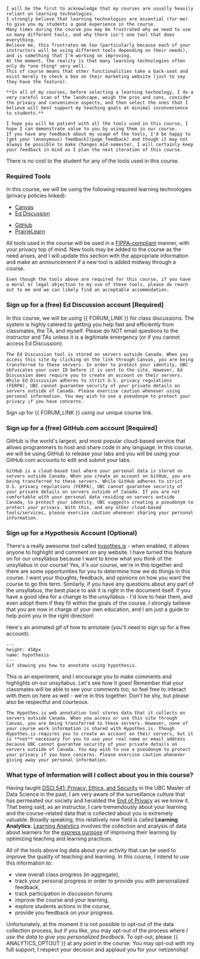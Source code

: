 ```{warning}
I will be the first to acknowledge that my courses are usually heavily reliant on learning technologies.
I strongly believe that learning technologies are essential (for me) to give you my students a good experience in the course.
Many times during the course you may be frustrated why we need to use so many different tools, and why there isn't one tool that does everything.
Believe me, this frustrates me too (particularly because each of your instructors will be using different tools depending on their needs), and is something that I'm working on improving.
At the moment, the reality is that many learning technologies often only do *one thing* very well.
This of course means that other functionalities take a back-seat and exist merely to check a box on their marketing website (just to say they have the feature).

**In all of my courses, before selecting a learning technology, I do a very careful scan of the landscape, weigh the pros and cons, consider the privacy and convenience aspects, and then select the ones that I believe will best support my teaching goals at minimal inconvenience to students.**

I hope you will be patient with all the tools used in this course, I hope I can demonstrate value to you by using them in our course.
If you have any feedback about my usage of the tools, I'd be happy to [get your (anonymous) feedback](page_feedback) and though it may not always be possible to make changes mid-semester, I will certainly keep your feedback in mind as I plan the next iteration of this course.
```

There is no cost to the student for any of the tools used in this course.

### Required Tools

In this course, we will be using the following required learning technologies (privacy policies linked): 

- [Canvas](https://faculty.canvas.ubc.ca/canvas-privacy/)
- [Ed Discussion](https://edstem.org/privacy)
<!-- - [Gradescope](https://www.gradescope.com/privacy) -->
- [GitHub](https://docs.github.com/en/github/site-policy/github-privacy-statement)
- [PrairieLearn](https://www.prairielearn.com/legal/privacy)
<!-- - [Sli.do](https://www.slido.com/terms?experience_id=1&utm_campaign=_eid-007-control&utm_source=www.slido.com-_ab#privacy-policy) -->

All tools used in the course will be used in a [FIPPA-compliant](https://universitycounsel.ubc.ca/subject-areas/access-and-privacy-general/access-to-information/about-fippa/) manner, with your privacy top of mind. 
New tools may be added to the course as the need arises, and I will update this section with the appropriate information and make an announcement if a new tool is added midway through a course.

```{warning}
Even though the tools above are required for this course, if you have a moral or legal objection to my use of these tools, please do reach out to me and we can likely find an acceptable accommodation.
```

<!--
### Link your Canvas account to Gradescope [Required]

On the left sidebar in Canvas, click on Gradescope.


<img src="../images/GradescopeAccount.gif" width="40%">

You should then be guided through a series of steps to create an account, set a password, and link it to our course. 

This is **very** important for you to do as it'll be our primary mechanism for delivering you feedback in this course.
-->

### Sign up for a (free) Ed Discussion account [Required]

In this course, we will be using {{ FORUM_LINK }} for class discussions.
The system is highly catered to getting you help fast and efficiently from classmates, the TA, and myself.
Please do NOT email questions to the instructor and TAs unless it is a legitimate emergency (or if you cannot access Ed Discussion).

```{warning}
The Ed Discussion tool is stored on servers outside Canada. When you access this site by clicking on the link through Canvas, you are being transferred to these servers. In order to protect your identity, UBC obfuscates your user ID before it is sent to the site. However, Ed Discussion does require you to create an account on their servers. While Ed Discussion adheres to strict U.S. privacy regulations (FERPA), UBC cannot guarantee security of your private details on servers outside of Canada. Please exercise caution whenever using personal information. You may wish to use a pseudonym to protect your privacy if you have concerns.
```

Sign up for {{ FORUM_LINK }} using our unique course link.

### Sign up for a (free) GitHub.com account [Required]

GitHub is the world's largest, and most popular cloud-based service that allows programmers to host and share code in any language.
In this course, we will be using GitHub to release your labs and you will be using your GitHub.com accounts to edit and submit your labs.

```{warning}
GitHub is a cloud-based tool where your personal data is stored on servers outside Canada. When you create an account on GitHub, you are being transferred to these servers. While GitHub adheres to strict U.S. privacy regulations (FERPA), UBC cannot guarantee security of your private details on servers outside of Canada. If you are not comfortable with your personal data residing on servers outside Canada, to protect your identity, UBC suggests creating a pseudonym to protect your privacy. With this, and any other cloud-based tools/services, please exercise caution whenever sharing your personal information.
```

### Sign up for a Hypothesis Account (Optional)

There's a really awesome tool called [hypothes.is](https://hypothes.is) - when enabled, it allows anyone to highlight and comment on any website.
I have turned this feature on for our unsyllabus because I want to know what you think of the unsyllabus in our course!
Yes, it's *our* course, we're in this together and there are some opportunities for you to determine how we do things in this course.
I want your thoughts, feedback, and opinions on how you want the course to go this term.
Similarly, if you have any questions about any part of the unsyllabus, the best place to ask it is right in the document itself.
If you have a good idea for a change to the unsyllabus - I'd love to hear them, and even adopt them if they fit within the goals of the course.
I strongly believe that you are now in charge of your own education, and I am just a guide to help point you in the right direction!

Here's an animated gif of how to annotate (you'll need to sign up for a free account):

```{figure} ../images/hypothesis.gif
---
height: 450px
name: hypothesis
---
Gif showing you how to annotate using hypothesis.
```

This is an experiment, and I encourage you to make comments and highlights on our unsyllabus.
Let's see how it goes!
Remember that your classmates will be able to see your comments too, so feel free to interact with them on here as well - we're in this together.
Don't be shy, but please also be respectful and courteous.

```{warning}
The Hypothes.is web annotation tool stores data that it collects on servers outside Canada. When you access or use this site through Canvas, you are being transferred to these servers. However, none of your course work information is shared with Hypothes.is. Though Hypothes.is requires you to create an account on their servers, but it is **not** necessary for you to use your real name or email address because UBC cannot guarantee security of your private details on servers outside of Canada. You may wish to use a pseudonym to protect your privacy if you have concerns. Please exercise caution whenever giving away your personal information.
```


<!-- 
### Download the Sli.do app (Optional)

During classes I will periodically ask questions to students and we will be using [Sli.do](https://sli.do) as our audience response system.
This interface for Sli.do is very intuitive and it does not require creation of an account.
You can use Slido on any browser including a laptop, tablet, or mobile device.
Below is a demo of what you can expect the Slido experience to be like (video credit to [Sli.do](https://www.slido.com/_next/static/media/aedeb61313e69817.mp4)):

<img src="../images/slido.gif">

```{tip}
It is your choice how you want to interact with the tool, but you can [download the iOS](https://apps.apple.com/ca/app/slido-q-a-and-polling/id954596240) or [download the Android app](https://play.google.com/store/apps/details?id=com.slido.app).
```
-->

### What type of information will I collect about you in this course?

Having taught [DSCI 541: Privacy, Ethics, and Security](https://github.com/UBC-MDS/DSCI_541_priv-eth-sec) in the UBC Master of Data Science in the past, I am very aware of the surveillance culture that has permeated our society and heralded the [End of Privacy](https://www.youtube.com/watch?v=NesTWiKfpD0) as we know it.
That being said, as an instructor, I care tremendously about your learning and the course-related data that is collected about you is extremely valuable. 
Broadly speaking, this relatively new field is called **Learning Analytics**.
[Learning Analytics](https://www.solaresearch.org/about/what-is-learning-analytics/) involves the collection and analysis of data about learners for the [express purpose](https://www.collinsdictionary.com/dictionary/english/the-express-purpose-of) of improving their learning by optimizing teaching and learning practices.

All of the tools above log data about your activity that can be used to improve the quality of teaching and learning.
In this course, I intend to use this information to:

- view overall class progress (in aggregate),
- track your personal progress in order to provide you with personalized feedback,
- track participation in discussion forums
- improve the course and your learning, 
- explore students actions in the course, 
- provide you feedback on your progress.

Unfortunately, at the moment it is not possible to opt-out of the data collection process, but if you like, you may opt-out of the process where *I use the data to give you personalized feedback*. 
To opt-out, please {{ ANALYTICS_OPTOUT }} at any point in the course. 
You may opt-out with my full support, I respect your decision and applaud you for your netizenship!